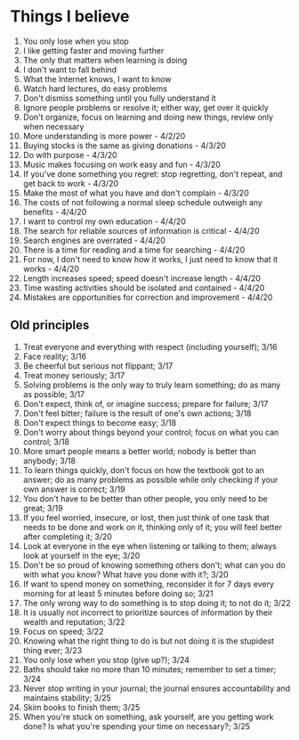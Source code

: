 # Things I believe

1. You only lose when you stop
2. I like getting faster and moving further
3. The only that matters when learning is doing
4. I don't want to fall behind
5. What the Internet knows, I want to know
6. Watch hard lectures, do easy problems
7. Don't dismiss something until you fully understand it
8. Ignore people problems or resolve it; either way, get over it quickly
9. Don't organize, focus on learning and doing new things, review only when necessary
10. More understanding is more power - 4/2/20
11. Buying stocks is the same as giving donations - 4/3/20
12. Do with purpose - 4/3/20
13. Music makes focusing on work easy and fun - 4/3/20
14. If you've done something you regret: stop regretting, don't repeat, and get back to work - 4/3/20
15. Make the most of what you have and don't complain - 4/3/20
16. The costs of not following a normal sleep schedule outweigh any benefits - 4/4/20
17. I want to control my own education - 4/4/20
18. The search for reliable sources of information is critical - 4/4/20
19. Search engines are overrated - 4/4/20
20. There is a time for reading and a time for searching - 4/4/20
21. For now, I don't need to know how it works, I just need to know that it works - 4/4/20
22. Length increases speed; speed doesn't increase length - 4/4/20
23. Time wasting activities should be isolated and contained - 4/4/20
24. Mistakes are opportunities for correction and improvement - 4/4/20

## Old principles

1. Treat everyone and everything with respect (including yourself); 3/16
2. Face reality; 3/16
3. Be cheerful but serious not flippant; 3/17
4. Treat money seriously; 3/17
5. Solving problems is the only way to truly learn something; do as many as possible; 3/17
6. Don't expect, think of, or imagine success; prepare for failure; 3/17
7. Don't feel bitter; failure is the result of one's own actions; 3/18
8. Don't expect things to become easy; 3/18
9. Don't worry about things beyond your control; focus on what you can control; 3/18
10. More smart people means a better world; nobody is better than anybody; 3/18
11. To learn things quickly, don't focus on how the textbook got to an answer; do as many problems as possible while only checking if your own answer is correct; 3/19
12. You don't have to be better than other people, you only need to be great; 3/19
13. If you feel worried, insecure, or lost, then just think of one task that needs to be done and work on it, thinking only of it; you will feel better after completing it; 3/20
14. Look at everyone in the eye when listening or talking to them; always look at yourself in the eye; 3/20
15. Don't be so proud of knowing something others don't; what can you do with what you know? What have you done with it?; 3/20
16. If want to spend money on something, reconsider it for 7 days every morning for at least 5 minutes before doing so; 3/21
17. The only wrong way to do something is to stop doing it; to not do it; 3/22
18. It is usually not incorrect to prioritize sources of information by their wealth and reputation; 3/22
19. Focus on speed; 3/22
20. Knowing what the right thing to do is but not doing it is the stupidest thing ever; 3/23
21. You only lose when you stop (give up?); 3/24
22. Baths should take no more than 10 minutes; remember to set a timer; 3/24
23. Never stop writing in your journal; the journal ensures accountability and maintains stability; 3/25
24. Skim books to finish them; 3/25
25. When you're stuck on something, ask yourself, are you getting work done? Is what you're spending your time on necessary?; 3/25
